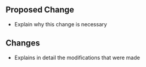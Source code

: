 ## Proposed Change

- Explain why this change is necessary

## Changes

- Explains in detail the modifications that were made

